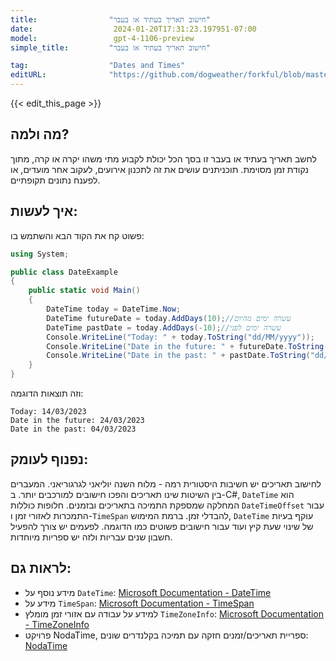 ```yaml
---
title:                "חישוב תאריך בעתיד או בעבר"
date:                  2024-01-20T17:31:23.197951-07:00
model:                 gpt-4-1106-preview
simple_title:         "חישוב תאריך בעתיד או בעבר"

tag:                  "Dates and Times"
editURL:              "https://github.com/dogweather/forkful/blob/master/content/he/c-sharp/calculating-a-date-in-the-future-or-past.md"
---
```


{{< edit_this_page >}}

## מה ולמה?
לחשב תאריך בעתיד או בעבר זו בסך הכל יכולת לקבוע מתי משהו יקרה או קרה, מתוך נקודת זמן מסוימת. תוכניתנים עושים את זה לתכנון אירועים, לעקוב אחר מועדים, או לפענח נתונים תקופתיים.

## איך לעשות:
פשוט קח את הקוד הבא והשתמש בו:

```C#
using System;

public class DateExample
{
    public static void Main()
    {
        DateTime today = DateTime.Now;
        DateTime futureDate = today.AddDays(10);//עשרה ימים מהיום
        DateTime pastDate = today.AddDays(-10);//עשרה ימים לפני
        Console.WriteLine("Today: " + today.ToString("dd/MM/yyyy"));
        Console.WriteLine("Date in the future: " + futureDate.ToString("dd/MM/yyyy"));
        Console.WriteLine("Date in the past: " + pastDate.ToString("dd/MM/yyyy"));
    }
}
```
וזה תוצאות הדוגמה:

```
Today: 14/03/2023
Date in the future: 24/03/2023
Date in the past: 04/03/2023
```

## נפנוף לעומק:
לחישוב תאריכים יש חשיבות היסטורית רמה - מלוח השנה יוליאני לגרגוריאני. המעברים בין השיטות שינו תאריכים והפכו חישובים למורכבים יותר. ב-C#, `DateTime` הוא המחלקה שמספקת התמיכה בתאריכים ובזמנים. חלופות כוללות `DateTimeOffset` עבור התמכרות לאזורי זמן ו-`TimeSpan` להבדלי זמן. ברמת המימוש, `DateTime` עוקף בעיות של שינוי שעת קיץ ועוד עבור חישובים פשוטים כמו הדוגמה. לפעמים יש צורך להפעיל חשבון שנים עבריות ולזה יש ספריות מיוחדות.

## לראות גם:
- מידע נוסף על `DateTime`: [Microsoft Documentation - DateTime](https://docs.microsoft.com/en-us/dotnet/api/system.datetime?view=net-6.0)
- מידע על `TimeSpan`: [Microsoft Documentation - TimeSpan](https://docs.microsoft.com/en-us/dotnet/api/system.timespan?view=net-6.0)
- למידע על עבודה עם אזורי זמן מומלץ `TimeZoneInfo`: [Microsoft Documentation - TimeZoneInfo](https://docs.microsoft.com/en-us/dotnet/api/system.timezoneinfo?view=net-6.0)
- פרויקט NodaTime, ספריית תאריכים/זמנים חזקה עם תמיכה בקלנדרים שונים: [NodaTime](https://nodatime.org/)
